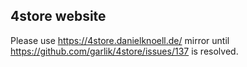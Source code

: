 ## 4store website

Please use https://4store.danielknoell.de/ mirror until https://github.com/garlik/4store/issues/137 is resolved. 
